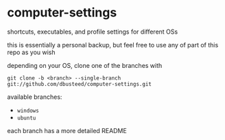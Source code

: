 # computer-settings

shortcuts, executables, and profile settings for different OSs

this is essentially a personal backup, but feel free to use any of part of this repo as you wish

depending on your OS, clone one of the branches with
```
git clone -b <branch> --single-branch git://github.com/dbusteed/computer-settings.git
```

available branches:
* `windows`
* `ubuntu`

each branch has a more detailed README
